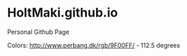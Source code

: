HoltMaki.github.io
===========================

Personal Github Page

Colors: http://www.perbang.dk/rgb/9F00FF/ - 112.5 degrees

